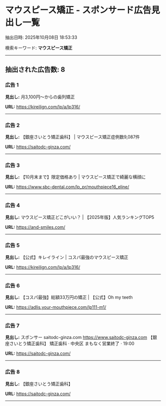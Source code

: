 # マウスピース矯正 - スポンサード広告見出し一覧

抽出日時: 2025年10月08日 18:53:33

検索キーワード: **マウスピース矯正**

---

## 抽出された広告数: 8

### 広告 1

**見出し:** 月3,100円～からの歯列矯正

**URL:** https://kireilign.com/lp/a/lp316/

---

### 広告 2

**見出し:** 【銀座さいとう矯正歯科】 | マウスピース矯正症例数9,087件

**URL:** https://saitodc-ginza.com/

---

### 広告 3

**見出し:** 【10月末まで】限定価格あり | マウスピース矯正で綺麗な横顔に

**URL:** https://www.sbc-dental.com/lp_pr/mouthpiece16_eline/

---

### 広告 4

**見出し:** マウスピース矯正どこがいい？ | 【2025年版】人気ランキングTOP5

**URL:** https://and-smiles.com/

---

### 広告 5

**見出し:** 【公式】キレイライン | コスパ最強のマウスピース矯正

**URL:** https://kireilign.com/lp/a/lp316/

---

### 広告 6

**見出し:** 【コスパ最強】総額33万円の矯正 | 【公式】Oh my teeth

**URL:** https://adlis.your-mouthpiece.com/lp111-m1/

---

### 広告 7

**見出し:** スポンサー
saitodc-ginza.com
https://www.saitodc-ginza.com
【銀座さいとう矯正歯科】
矯正歯科 · 中央区
まもなく営業終了 ⋅ 19:00

**URL:** https://saitodc-ginza.com/

---

### 広告 8

**見出し:** 【銀座さいとう矯正歯科】

**URL:** https://saitodc-ginza.com/

---

